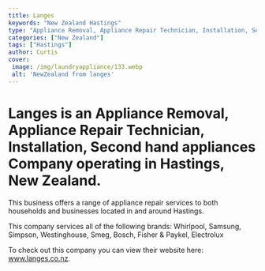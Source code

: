 ```yaml
---
title: Langes
keywords: "New Zealand Hastings"
type: "Appliance Removal, Appliance Repair Technician, Installation, Second hand appliances"
categories: ["New Zealand"]
tags: ["Hastings"]
author: Curtis
cover:
 image: /img/laundryappliance/133.webp
 alt: 'NewZealand from langes'
---
```


# Langes is an Appliance Removal, Appliance Repair Technician, Installation, Second hand appliances Company operating in Hastings, New Zealand.

This business offers a range of appliance repair services to both households and businesses located in and around Hastings.

This company services all of the following brands: Whirlpool, Samsung, Simpson, Westinghouse, Smeg, Bosch, Fisher & Paykel, Electrolux

To check out this company you can view their website here: www.langes.co.nz.
